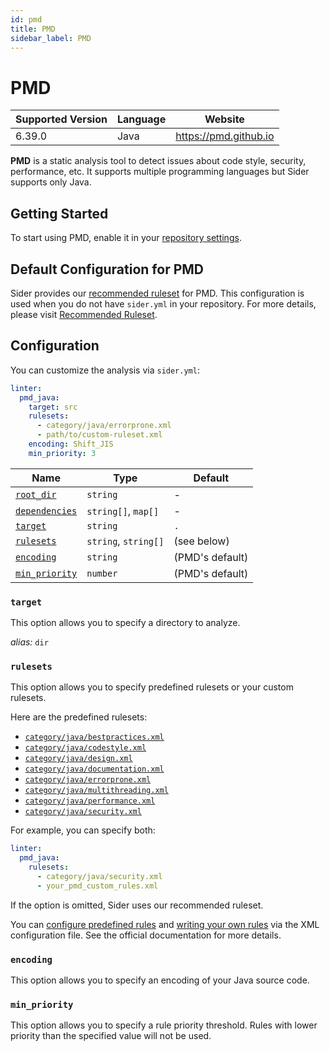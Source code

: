 ```yaml
---
id: pmd
title: PMD
sidebar_label: PMD
---
```


# PMD

| Supported Version | Language | Website               |
| ----------------- | -------- | --------------------- |
| 6.39.0            | Java     | https://pmd.github.io |

**PMD** is a static analysis tool to detect issues about code style, security, performance, etc.
It supports multiple programming languages but Sider supports only Java.

## Getting Started

To start using PMD, enable it in your [repository settings](../../getting-started/repository-settings.md).

## Default Configuration for PMD

Sider provides our [recommended ruleset](https://github.com/sider/runners/blob/HEAD/images/pmd_java/sider_recommended_pmd.xml) for PMD.
This configuration is used when you do not have `sider.yml` in your repository.
For more details, please visit [Recommended Ruleset](../../getting-started/recommended-rules.md).

## Configuration

You can customize the analysis via `sider.yml`:

```yaml
linter:
  pmd_java:
    target: src
    rulesets:
      - category/java/errorprone.xml
      - path/to/custom-ruleset.xml
    encoding: Shift_JIS
    min_priority: 3
```

| Name                                                                                          | Type                 | Default         |
| --------------------------------------------------------------------------------------------- | -------------------- | --------------- |
| [`root_dir`](../../getting-started/custom-configuration.md#linteranalyzer_idroot_dir)         | `string`             | -               |
| [`dependencies`](../../getting-started/custom-configuration.md#linteranalyzer_iddependencies) | `string[]`, `map[]`  | -               |
| [`target`](#target)                                                                           | `string`             | `.`             |
| [`rulesets`](#rulesets)                                                                       | `string`, `string[]` | (see below)     |
| [`encoding`](#encoding)                                                                       | `string`             | (PMD's default) |
| [`min_priority`](#min_priority)                                                               | `number`             | (PMD's default) |

### `target`

This option allows you to specify a directory to analyze.

_alias:_ `dir`

### `rulesets`

This option allows you to specify predefined rulesets or your custom rulesets.

Here are the predefined rulesets:

- [`category/java/bestpractices.xml`](https://github.com/pmd/pmd/blob/HEAD/pmd-java/src/main/resources/category/java/bestpractices.xml)
- [`category/java/codestyle.xml`](https://github.com/pmd/pmd/blob/HEAD/pmd-java/src/main/resources/category/java/codestyle.xml)
- [`category/java/design.xml`](https://github.com/pmd/pmd/blob/HEAD/pmd-java/src/main/resources/category/java/design.xml)
- [`category/java/documentation.xml`](https://github.com/pmd/pmd/blob/HEAD/pmd-java/src/main/resources/category/java/documentation.xml)
- [`category/java/errorprone.xml`](https://github.com/pmd/pmd/blob/HEAD/pmd-java/src/main/resources/category/java/errorprone.xml)
- [`category/java/multithreading.xml`](https://github.com/pmd/pmd/blob/HEAD/pmd-java/src/main/resources/category/java/multithreading.xml)
- [`category/java/performance.xml`](https://github.com/pmd/pmd/blob/HEAD/pmd-java/src/main/resources/category/java/performance.xml)
- [`category/java/security.xml`](https://github.com/pmd/pmd/blob/HEAD/pmd-java/src/main/resources/category/java/security.xml)

For example, you can specify both:

```yaml
linter:
  pmd_java:
    rulesets:
      - category/java/security.xml
      - your_pmd_custom_rules.xml
```

If the option is omitted, Sider uses our recommended ruleset.

You can [configure predefined rules](https://pmd.github.io/pmd/pmd_userdocs_configuring_rules.html) and
[writing your own rules](https://pmd.github.io/pmd/pmd_userdocs_extending_writing_rules_intro.html) via the XML configuration file.
See the official documentation for more details.

### `encoding`

This option allows you to specify an encoding of your Java source code.

### `min_priority`

This option allows you to specify a rule priority threshold.
Rules with lower priority than the specified value will not be used.
